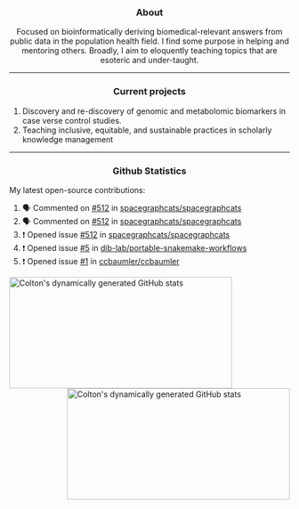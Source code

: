<!--
Inspiration derived from:
1. https://zzetao.github.io/awesome-github-profile/
2. https://github.com/spcanelon
3. https://github.com/tallguyjenks

Tools used:
1. https://github.com/anuraghazra/github-readme-stats
2. https://github.com/jamesgeorge007/github-activity-readme
3. https://github.com/topics/profile-readme
-->

<h3 align="center">About</h3>

<p align="center">
Focused on bioinformatically deriving biomedical-relevant answers from public data in the population health field. 
I find some purpose in helping and mentoring others. Broadly, I aim to eloquently teaching topics that are esoteric and under-taught.
</p>

---

<h3 align="center">Current projects</h3>

1. Discovery and re-discovery of genomic and metabolomic biomarkers in case verse control studies.
2. Teaching inclusive, equitable, and sustainable practices in scholarly knowledge management

---

<h3 align="center">Github Statistics</h3>

My latest open-source contributions:

<!--START_SECTION:activity-->
1. 🗣 Commented on [#512](https://github.com/spacegraphcats/spacegraphcats/issues/512#issuecomment-1883836997) in [spacegraphcats/spacegraphcats](https://github.com/spacegraphcats/spacegraphcats)
2. 🗣 Commented on [#512](https://github.com/spacegraphcats/spacegraphcats/issues/512#issuecomment-1883828916) in [spacegraphcats/spacegraphcats](https://github.com/spacegraphcats/spacegraphcats)
3. ❗ Opened issue [#512](https://github.com/spacegraphcats/spacegraphcats/issues/512) in [spacegraphcats/spacegraphcats](https://github.com/spacegraphcats/spacegraphcats)
4. ❗ Opened issue [#5](https://github.com/dib-lab/portable-snakemake-workflows/issues/5) in [dib-lab/portable-snakemake-workflows](https://github.com/dib-lab/portable-snakemake-workflows)
5. ❗ Opened issue [#1](https://github.com/ccbaumler/ccbaumler/issues/1) in [ccbaumler/ccbaumler](https://github.com/ccbaumler/ccbaumler)
<!--END_SECTION:activity-->

<a href="https://github.com/ccbaumler">
  <img height="200" width=400 align="left" alt="Colton's dynamically generated GitHub stats" src="https://github-readme-stats.vercel.app/api?username=ccbaumler&show_icons=true&title_color=434d58&icon_color=fa8072&ring_color=ba55d3"/>
</a>
<a href="https://github.com/ccbaumler">
  <img height="200" width=400 align="right" alt="Colton's dynamically generated GitHub stats" src="https://github-readme-stats.vercel.app/api/top-langs/?username=ccbaumler&layout=compact&langs_count=6&card_width=320&title_color=434d58&hide=Standard%20ML,%20TeX,%20Jupyter%20Notebook" />
</a>

